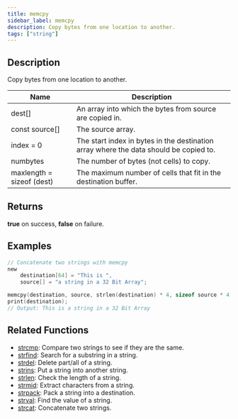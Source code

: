 ```yaml
---
title: memcpy
sidebar_label: memcpy
description: Copy bytes from one location to another.
tags: ["string"]
---
```


<LowercaseNote />

## Description

Copy bytes from one location to another.

| Name                      | Description                                                                           |
| ------------------------- | ------------------------------------------------------------------------------------- |
| dest[]                    | An array into which the bytes from source are copied in.                              |
| const source[]            | The source array.                                                                     |
| index = 0                 | The start index in bytes in the destination array where the data should be copied to. |
| numbytes                  | The number of bytes (not cells) to copy.                                              |
| maxlength = sizeof (dest) | The maximum number of cells that fit in the destination buffer.                       |

## Returns

**true** on success, **false** on failure.

## Examples

```c
// Concatenate two strings with memcpy
new
	destination[64] = "This is ",
	source[] = "a string in a 32 Bit Array";

memcpy(destination, source, strlen(destination) * 4, sizeof source * 4, sizeof destination);
print(destination);
// Output: This is a string in a 32 Bit Array
```

## Related Functions

- [strcmp](strcmp): Compare two strings to see if they are the same.
- [strfind](strfind): Search for a substring in a string.
- [strdel](strdel): Delete part/all of a string.
- [strins](strins): Put a string into another string.
- [strlen](strlen): Check the length of a string.
- [strmid](strmid): Extract characters from a string.
- [strpack](strpack): Pack a string into a destination.
- [strval](strval): Find the value of a string.
- [strcat](strcat): Concatenate two strings.
